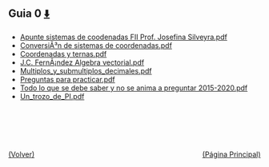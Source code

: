 
<html>
<body>
<h2>Guia 0 <a href="https://downgit.github.io/#/home?url=https://github.com/Apuntes-FIUBA/Apuntes-Electronica/tree/main/82 - Física/8202 - Fisica II/Guias de Problemas/Material y Soluciones/Guia 0" style="font-size:20px">  ⬇️ </a></h2>
<ul>
    <li><a href="Apunte sistemas de coodenadas FII Prof. Josefina Silveyra.pdf">Apunte sistemas de coodenadas FII Prof. Josefina Silveyra.pdf</a></li>
    <li><a href="ConversiÃ³n de sistemas de coordenadas.pdf">ConversiÃ³n de sistemas de coordenadas.pdf</a></li>
    <li><a href="Coordenadas y ternas.pdf">Coordenadas y ternas.pdf</a></li>
    <li><a href="J.C. FernÃ¡ndez Algebra vectorial.pdf">J.C. FernÃ¡ndez Algebra vectorial.pdf</a></li>
    <li><a href="Multiplos_y_submultiplos_decimales.pdf">Multiplos_y_submultiplos_decimales.pdf</a></li>
    <li><a href="Preguntas para practicar.pdf">Preguntas para practicar.pdf</a></li>
    <li><a href="Todo lo que se debe saber y no se anima a preguntar 2015-2020.pdf">Todo lo que se debe saber y no se anima a preguntar 2015-2020.pdf</a></li>
    <li><a href="Un_trozo_de_PI.pdf">Un_trozo_de_PI.pdf</a></li>
</ul>
</body>
</html>







<br><br><br><br><br><a href="../" style="float: left">(Volver)</a> <a href="https://apuntes-fiuba.github.io/Apuntes-Electronica" style="float: right">(Página Principal)</a>
